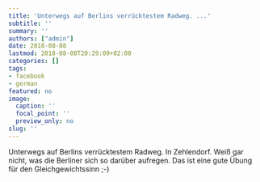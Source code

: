 ```yaml
---
title: 'Unterwegs auf Berlins verrücktestem Radweg. ...'
subtitle: ''
summary: ''
authors: ["admin"]
date: 2018-08-08
lastmod: 2018-08-08T20:29:09+02:00
categories: []
tags:
- facebook
- german
featured: no
image:
  caption: ''
  focal_point: ''
  preview_only: no
slug: ''
---
```

Unterwegs auf Berlins verrücktestem Radweg. In Zehlendorf. Weiß gar nicht, was die Berliner sich so darüber aufregen. Das ist eine gute Übung für den Gleichgewichtssinn ;-)


